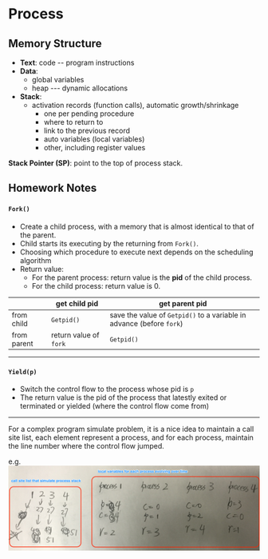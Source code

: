 # Process

## Memory Structure
* **Text**: code -- program instructions
* **Data**:
    * global variables
    * heap --- dynamic allocations
* **Stack**:
    * activation records (function calls), automatic growth/shrinkage
        * one per pending procedure
        * where to return to
        * link to the previous record
        * auto variables (local variables)
        * other, including register values

**Stack Pointer (SP)**: point to the top of process stack.




## Homework Notes


#### `Fork()`
* Create a child process, with a memory that is almost identical to that of the parent.
* Child starts its executing by the returning from `Fork()`.
* Choosing which procedure to execute next depends on the scheduling algorithm
* Return value:
    * For the parent process: return value is the **pid** of the child process.
    * For the child process: return value is 0.

|  | get child pid | get parent pid |
| -- | -- | -- |
| from child | `Getpid()` | save the value of `Getpid()` to a variable in advance (before `fork`) |
| from parent | return value of `fork` | `Getpid()` |

---
#### `Yield(p)`
* Switch the control flow to the process whose pid is `p`
* The return value is the pid of the process that latestly exited or terminated or yielded (where the control flow come from)

---

For a complex program simulate problem, it is a nice idea to maintain a call site list, each element represent a process, and for each process, maintain the line number where the control flow jumped.


e.g. ![](IMG_0612.png)